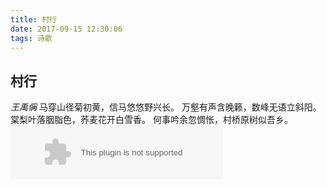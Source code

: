 ```yaml
---
title: 村行
date: 2017-09-15 12:30:06
tags: 诗歌
---
```

## 村行
*王禹偁*
马穿山径菊初黄，信马悠悠野兴长。
万壑有声含晚籁，数峰无语立斜阳。
棠梨叶落胭脂色，荞麦花开白雪香。
何事吟余忽惆怅，村桥原树似吾乡。
<embed src="//music.163.com/style/swf/widget.swf?sid=28188427&type=2&auto=1&width=320&height=66" width="340" height="86"  allowNetworking="all"></embed>